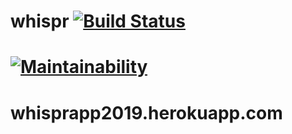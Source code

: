 # whispr [![Build Status](https://travis-ci.org/therewasaproblem/whispr.svg?branch=master)](https://travis-ci.org/therewasaproblem/whispr)

# [![Maintainability](https://api.codeclimate.com/v1/badges/3365bb60e779ac919f6c/maintainability)](https://codeclimate.com/github/therewasaproblem/whispr/maintainability)

# whisprapp2019.herokuapp.com
